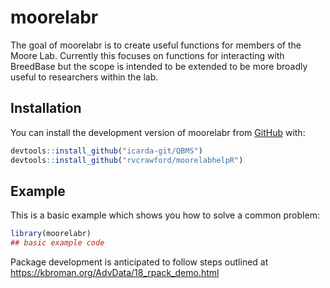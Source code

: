 
# moorelabr

<!-- badges: start -->
<!-- badges: end -->

The goal of moorelabr is to create useful functions for members of the Moore Lab. Currently this focuses on functions for interacting with BreedBase but the scope is intended to be extended to be more broadly useful to researchers within the lab.

## Installation

You can install the development version of moorelabr from [GitHub](https://github.com/) with:

``` r
devtools::install_github("icarda-git/QBMS")
devtools::install_github("rvcrawford/moorelabhelpR")
```

## Example

This is a basic example which shows you how to solve a common problem:

``` r
library(moorelabr)
## basic example code
```

Package development is anticipated to follow steps outlined at https://kbroman.org/AdvData/18_rpack_demo.html
